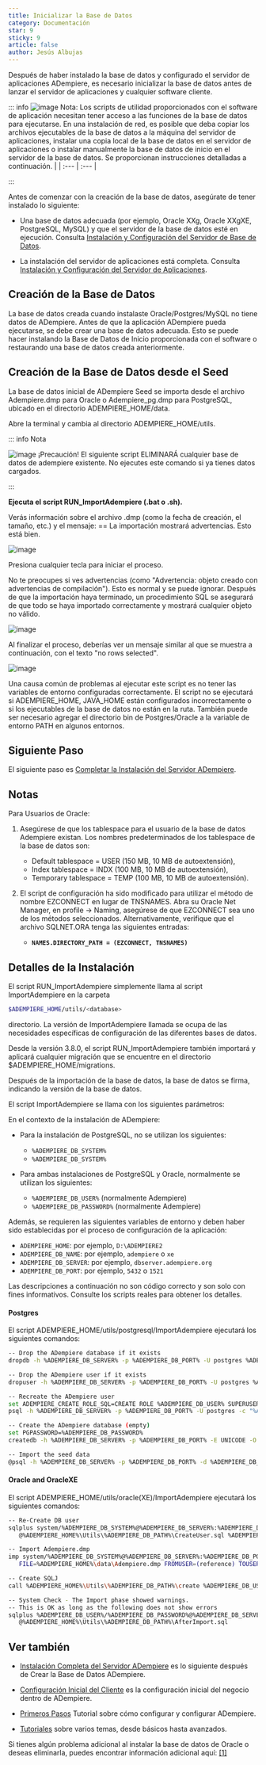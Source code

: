 ```yaml
---
title: Inicializar la Base de Datos
category: Documentación
star: 9
sticky: 9
article: false
author: Jesús Albujas
---
```


Después de haber instalado la base de datos y configurado el servidor de aplicaciones ADempiere, es necesario inicializar la base de datos antes de lanzar el servidor de aplicaciones y cualquier software cliente.

::: info
![image](https://github.com/adempiere/adempiere-site/assets/134967453/2a3d33b8-d2d9-4c38-900c-2967c0a7e5fa)
  Nota: Los scripts de utilidad proporcionados con el software de aplicación necesitan tener acceso a las funciones de la base de datos para ejecutarse. En una instalación de red, es posible que deba copiar los archivos ejecutables de la base de datos a la máquina del servidor de aplicaciones, instalar una copia local de la base de datos en el servidor de aplicaciones o instalar manualmente la base de datos de inicio en el servidor de la base de datos. Se proporcionan instrucciones detalladas a continuación. | | :--- | :--- |

:::

Antes de comenzar con la creación de la base de datos, asegúrate de tener instalado lo siguiente:

- Una base de datos adecuada (por ejemplo, Oracle XXg, Oracle XXgXE, PostgreSQL, MySQL) y que el servidor de la base de datos esté en ejecución. Consulta [Instalación y Configuración del Servidor de Base de Datos](./database-server-installation-and-setup.md).

- La instalación del servidor de aplicaciones está completa. Consulta [Instalación y Configuración del Servidor de Aplicaciones](./application-server-installation-and-setup.md).

## Creación de la Base de Datos

La base de datos creada cuando instalaste Oracle/Postgres/MySQL no tiene datos de ADempiere. Antes de que la aplicación ADempiere pueda ejecutarse, se debe crear una base de datos adecuada. Esto se puede hacer instalando la Base de Datos de Inicio proporcionada con el software o restaurando una base de datos creada anteriormente.

## Creación de la Base de Datos desde el Seed

La base de datos inicial de ADempiere Seed se importa desde el archivo Adempiere.dmp para Oracle o Adempiere_pg.dmp para PostgreSQL, ubicado en el directorio ADEMPIERE_HOME/data.

Abre la terminal y cambia al directorio ADEMPIERE_HOME/utils.

::: info Nota

![image](https://github.com/adempiere/adempiere-site/assets/134967453/3499ed3a-24a2-4bb9-8645-fa1f5dc5fa1b)
 ¡Precaución! El siguiente script ELIMINARÁ cualquier base de datos de adempiere existente. No ejecutes este comando si ya tienes datos cargados.

:::

**Ejecuta el script RUN_ImportAdempiere (.bat o .sh).**

Verás información sobre el archivo .dmp (como la fecha de creación, el tamaño, etc.) y el mensaje: == La importación mostrará advertencias. Esto está bien.

![image](https://github.com/adempiere/adempiere-site/assets/134967453/a17114df-996f-41f9-a32e-ab46beccf30f)

Presiona cualquier tecla para iniciar el proceso.

No te preocupes si ves advertencias (como "Advertencia: objeto creado con advertencias de compilación"). Esto es normal y se puede ignorar. Después de que la importación haya terminado, un procedimiento SQL se asegurará de que todo se haya importado correctamente y mostrará cualquier objeto no válido.

![image](https://github.com/adempiere/adempiere-site/assets/134967453/18de5877-1ff9-41e0-bd13-a70014b4e4d6)

Al finalizar el proceso, deberías ver un mensaje similar al que se muestra a continuación, con el texto "no rows selected".

![image](https://github.com/adempiere/adempiere-site/assets/134967453/4adcae87-f3db-4029-bee4-28a51b9cca8b)

Una causa común de problemas al ejecutar este script es no tener las variables de entorno configuradas correctamente. El script no se ejecutará si ADEMPIERE_HOME, JAVA_HOME están configurados incorrectamente o si los ejecutables de la base de datos no están en la ruta. También puede ser necesario agregar el directorio bin de Postgres/Oracle a la variable de entorno PATH en algunos entornos.

## Siguiente Paso

El siguiente paso es [Completar la Instalación del Servidor ADempiere](http://wiki.adempiere.net/InstallComplete).

## Notas

Para Usuarios de Oracle:

1. Asegúrese de que los tablespace para el usuario de la base de datos Adempiere existan. Los nombres predeterminados de los tablespace de la base de datos son:
   - Default tablespace = USER (150 MB, 10 MB de autoextensión),
   - Index tablespace = INDX (100 MB, 10 MB de autoextensión),
   - Temporary tablespace = TEMP (100 MB, 10 MB de autoextensión).

2. El script de configuración ha sido modificado para utilizar el método de nombre EZCONNECT en lugar de TNSNAMES. Abra su Oracle Net Manager, en profile -> Naming, asegúrese de que EZCONNECT sea uno de los métodos seleccionados. Alternativamente, verifique que el archivo SQLNET.ORA tenga las siguientes entradas:

   - **`NAMES.DIRECTORY_PATH = (EZCONNECT, TNSNAMES)`**

## Detalles de la Instalación

El script RUN_ImportAdempiere simplemente llama al script ImportAdempiere en la carpeta

```bash
$ADEMPIERE_HOME/utils/<database>
```

directorio. La versión de ImportAdempiere llamada se ocupa de las necesidades específicas de configuración de las diferentes bases de datos.

Desde la versión 3.8.0, el script RUN_ImportAdempiere también importará y aplicará cualquier migración que se encuentre en el directorio $ADEMPIERE_HOME/migrations.

Después de la importación de la base de datos, la base de datos se firma, indicando la versión de la base de datos.

El script ImportAdempiere se llama con los siguientes parámetros:

En el contexto de la instalación de ADempiere:

- Para la instalación de PostgreSQL, no se utilizan los siguientes:
  - `%ADEMPIERE_DB_SYSTEM%`
  - `%ADEMPIERE_DB_SYSTEM%`

- Para ambas instalaciones de PostgreSQL y Oracle, normalmente se utilizan los siguientes:
  - `%ADEMPIERE_DB_USER%` (normalmente Adempiere)
  - `%ADEMPIERE_DB_PASSWORD%` (normalmente Adempiere)

Además, se requieren las siguientes variables de entorno y deben haber sido establecidas por el proceso de configuración de la aplicación:

- `ADEMPIERE_HOME`: por ejemplo, `D:\ADEMPIERE2`
- `ADEMPIERE_DB_NAME`: por ejemplo, `adempiere` o `xe`
- `ADEMPIERE_DB_SERVER`: por ejemplo, `dbserver.adempiere.org`
- `ADEMPIERE_DB_PORT`: por ejemplo, `5432` o `1521`

Las descripciones a continuación no son código correcto y son solo con fines informativos. Consulte los scripts reales para obtener los detalles.

#### Postgres

El script ADEMPIERE_HOME/utils/postgresql/ImportAdempiere ejecutará los siguientes comandos:

```bash
-- Drop the ADempiere database if it exists
dropdb -h %ADEMPIERE_DB_SERVER% -p %ADEMPIERE_DB_PORT% -U postgres %ADEMPIERE_DB_NAME%

-- Drop the ADempiere user if it exists
dropuser -h %ADEMPIERE_DB_SERVER% -p %ADEMPIERE_DB_PORT% -U postgres %ADEMPIERE_DB_PASSWORD%

-- Recreate the ADempiere user
set ADEMPIERE_CREATE_ROLE_SQL=CREATE ROLE %ADEMPIERE_DB_USER% SUPERUSER LOGIN PASSWORD '%ADEMPIERE_DB_PASSWORD%'
psql -h %ADEMPIERE_DB_SERVER% -p %ADEMPIERE_DB_PORT% -U postgres -c "%ADEMPIERE_CREATE_ROLE_SQL%"

-- Create the ADempiere database (empty)
set PGPASSWORD=%ADEMPIERE_DB_PASSWORD%
createdb -h %ADEMPIERE_DB_SERVER% -p %ADEMPIERE_DB_PORT% -E UNICODE -O %ADEMPIERE_DB_USER% -U %ADEMPIERE_DB_USER% %ADEMPIERE_DB_NAME%

-- Import the seed data
@psql -h %ADEMPIERE_DB_SERVER% -p %ADEMPIERE_DB_PORT% -d %ADEMPIERE_DB_NAME% -U %ADEMPIERE_DB_USER% -f %ADEMPIERE_HOME%/data/Adempiere_pg.dmp
```

#### Oracle and OracleXE

El script ADEMPIERE_HOME/utils/oracle(XE)/ImportAdempiere ejecutará los siguientes comandos:

```bash
-- Re-Create DB user
sqlplus system/%ADEMPIERE_DB_SYSTEM%@%ADEMPIERE_DB_SERVER%:%ADEMPIERE_DB_PORT%/%ADEMPIERE_DB_NAME% _
   @%ADEMPIERE_HOME%\Utils\%ADEMPIERE_DB_PATH%\CreateUser.sql %ADEMPIERE_DB_USER% %ADEMPIERE_DB_SYSTEM%

-- Import Adempiere.dmp
imp system/%ADEMPIERE_DB_SYSTEM%@%ADEMPIERE_DB_SERVER%:%ADEMPIERE_DB_PORT%/%ADEMPIERE_DB_NAME% _
   FILE=%ADEMPIERE_HOME%\data\Adempiere.dmp FROMUSER=(reference) TOUSER=%ADEMPIERE_DB_USER% STATISTICS=RECALCULATE

-- Create SQLJ 
call %ADEMPIERE_HOME%\Utils\%ADEMPIERE_DB_PATH%\create %ADEMPIERE_DB_USER%/%ADEMPIERE_DB_PASSWORD%

-- System Check - The Import phase showed warnings. 
-- This is OK as long as the following does not show errors
sqlplus %ADEMPIERE_DB_USER%/%ADEMPIERE_DB_PASSWORD%@%ADEMPIERE_DB_SERVER%:%ADEMPIERE_DB_PORT%/%ADEMPIERE_DB_NAME% _
   @%ADEMPIERE_HOME%\Utils\%ADEMPIERE_DB_PATH%\AfterImport.sql
```

## Ver también

- [Instalación Completa del Servidor ADempiere](http://wiki.adempiere.net/InstallComplete) es lo siguiente después de Crear la Base de Datos ADempiere.

- [Configuración Inicial del Cliente](http://wiki.adempiere.net/ManPageX_InitialClientSetup) es la configuración inicial del negocio dentro de ADempiere.

- [Primeros Pasos](http://wiki.adempiere.net/Getting_Started) Tutorial sobre cómo configurar y configurar ADempiere.

- [Tutoriales](http://wiki.adempiere.net/Tutorials) sobre varios temas, desde básicos hasta avanzados.

Si tienes algún problema adicional al instalar la base de datos de Oracle o deseas eliminarla, puedes encontrar información adicional aquí: [[1]](http://download-east.oracle.com/docs/cd/B25329_01/doc/install.102/b25143/toc.htm#CIHDDHJD)
